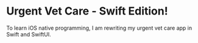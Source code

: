 # Urgent Vet Care - Swift Edition! 

To learn iOS native programming, I am rewriting my urgent vet care app in Swift and SwiftUI. 

